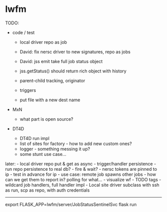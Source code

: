 # lwfm


TODO:

+ code / test
    - local driver repo as job

    - David: fix nersc driver to new signatures, repo as jobs
    - David: jss emit take full job status object
    - jss.getStatus() should return rich object with history
    - parent-child tracking, originator

    - triggers

    - put file with a new dest name


+ MxN
    - what part is open source?


+ DT4D
    - DT4D run impl
    - list of sites for factory - how to add new custom ones?
    - logger - something messing it up?
    - some stunt use case...


later:
    - local driver repo put & get as async
    - trigger/handler persistence
    - run repo persistence to real db?
    - fire & wait?
    - nersc tokens are pinned to ip - test in advance for ip
    - use case: remote job spawns other jobs - how can we get them to report in?  polling for what...
    - visualize wf
    - TODO tags
    - wildcard job handlers, full handler impl
    - Local site driver subclass with ssh as run, scp as repo, with auth credentials


************************************************************************************************************************************

export FLASK_APP=lwfm/server/JobStatusSentinelSvc
flask run
